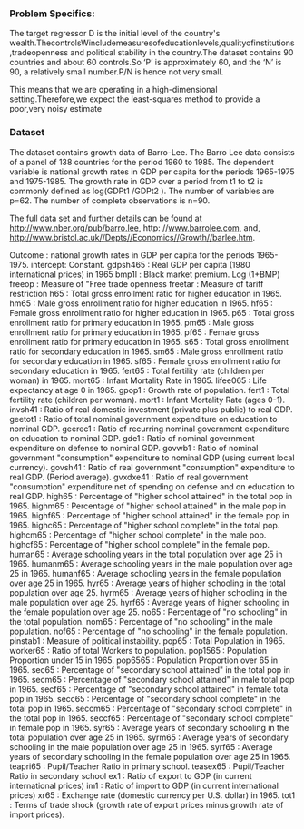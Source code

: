 ### Problem Specifics:
The target regressor D is the initial level of the country's wealth.ThecontrolsWincludemeasuresofeducationlevels,qualityofinstitutions,tradeopenness and political stability in the country.The dataset contains 90 countries and about 60 controls.So ‘P’ is approximately 60, and the ‘N’ is 90, a relatively small number.P/N is hence not very small.

This means that we are operating in a high-dimensional setting.Therefore,we expect the least-squares method to provide a poor,very noisy estimate

### Dataset
The dataset contains growth data of Barro-Lee. The Barro Lee data consists of a panel of 138 countries for the period 1960 to 1985. The dependent variable is national growth rates in GDP per capita for the periods 1965-1975 and 1975-1985. The growth rate in GDP over a period from t1 to t2 is commonly defined as log(GDPt1 /GDPt2 ). The number of variables are p=62. The number of complete observations is n=90.

The full data set and further details can be found at http://www.nber.org/pub/barro.lee, http: //www.barrolee.com, and, http://www.bristol.ac.uk//Depts//Economics//Growth//barlee.htm.

Outcome : national growth rates in GDP per capita for the periods 1965-1975.
intercept: Constant.
gdpsh465 : Real GDP per capita (1980 international prices) in 1965
bmp1l : Black market premium. Log (1+BMP)
freeop : Measure of "Free trade openness
freetar : Measure of tariff restriction
h65 : Total gross enrollment ratio for higher education in 1965.
hm65 : Male gross enrollment ratio for higher education in 1965.
hf65 : Female gross enrollment ratio for higher education in 1965.
p65 : Total gross enrollment ratio for primary education in 1965.
pm65 : Male gross enrollment ratio for primary education in 1965.
pf65 : Female gross enrollment ratio for primary education in 1965.
s65 : Total gross enrollment ratio for secondary education in 1965.
sm65 : Male gross enrollment ratio for secondary education in 1965.
sf65 : Female gross enrollment ratio for secondary education in 1965.
fert65 : Total fertility rate (children per woman) in 1965.
mort65 : Infant Mortality Rate in 1965.
lifee065 : Life expectancy at age 0 in 1965.
gpop1 : Growth rate of population.
fert1 : Total fertility rate (children per woman).
mort1 : Infant Mortality Rate (ages 0-1).
invsh41 : Ratio of real domestic investment (private plus public) to real GDP.
geetot1 : Ratio of total nominal government expenditure on education to nominal GDP.
geerec1 : Ratio of recurring nominal government expenditure on education to nominal GDP.
gde1 : Ratio of nominal government expenditure on defense to nominal GDP.
govwb1 : Ratio of nominal government "consumption" expenditure to nominal GDP (using current local currency).
govsh41 : Ratio of real government "consumption" expenditure to real GDP. (Period average).
gvxdxe41 : Ratio of real government "consumption" expenditure net of spending on defense and on education to real GDP.
high65 : Percentage of "higher school attained" in the total pop in 1965.
highm65 : Percentage of "higher school attained" in the male pop in 1965.
highf65 : Percentage of "higher school attained" in the female pop in 1965.
highc65 : Percentage of "higher school complete" in the total pop.
highcm65 : Percentage of "higher school complete" in the male pop.
highcf65 : Percentage of "higher school complete" in the female pop.
human65 : Average schooling years in the total population over age 25 in 1965.
humanm65 : Average schooling years in the male population over age 25 in 1965.
humanf65 : Average schooling years in the female population over age 25 in 1965.
hyr65 : Average years of higher schooling in the total population over age 25.
hyrm65 : Average years of higher schooling in the male population over age 25.
hyrf65 : Average years of higher schooling in the female population over age 25.
no65 : Percentage of "no schooling" in the total population.
nom65 : Percentage of "no schooling" in the male population.
nof65 : Percentage of "no schooling" in the female population.
pinstab1 : Measure of political instability.
pop65 : Total Population in 1965.
worker65 : Ratio of total Workers to population.
pop1565 : Population Proportion under 15 in 1965.
pop6565 : Population Proportion over 65 in 1965.
sec65 : Percentage of "secondary school attained" in the total pop in 1965.
secm65 : Percentage of "secondary school attained" in male total pop in 1965.
secf65 : Percentage of "secondary school attained" in female total pop in 1965.
secc65 : Percentage of "secondary school complete" in the total pop in 1965.
seccm65 : Percentage of "secondary school complete" in the total pop in 1965.
seccf65 : Percentage of "secondary school complete" in female pop in 1965.
syr65 : Average years of secondary schooling in the total population over age 25 in 1965.
syrm65 : Average years of secondary schooling in the male population over age 25 in 1965.
syrf65 : Average years of secondary schooling in the female population over age 25 in 1965.
teapri65 : Pupil/Teacher Ratio in primary school.
teasex65 : Pupil/Teacher Ratio in secondary school
ex1 : Ratio of export to GDP (in current international prices)
im1 : Ratio of import to GDP (in current international prices)
xr65 : Exchange rate (domestic currency per U.S. dollar) in 1965.
tot1 : Terms of trade shock (growth rate of export prices minus growth rate of import prices).
